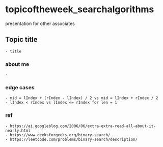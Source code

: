 # topicoftheweek_searchalgorithms
presentation for other associates

## Topic title
    - title

### about me
    - 
### edge cases
    - mid = lIndex + (rIndex - lIndex) / 2 vs mid = lIndex + rIndex / 2
    - lIndex < rIndex vs lIndex <= rIndex for len = 1
### ref
    - https://ai.googleblog.com/2006/06/extra-extra-read-all-about-it-nearly.html
    - https://www.geeksforgeeks.org/binary-search/
    - https://leetcode.com/problems/binary-search/description/
    